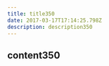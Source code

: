 ```yaml
---
title: title350
date: 2017-03-17T17:14:25.798Z
description: description350
---
```


## content350
  
